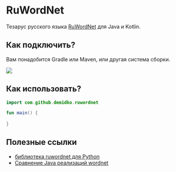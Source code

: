 # RuWordNet

Тезарус русского языка [RuWordNet](https://ruwordnet.ru) для Java и Kotlin.

## Как подключить?

Вам понадобится Gradle или Maven, или другая система сборки.

[![](https://jitpack.io/v/demidko/ruwordnet.svg)](https://jitpack.io/#demidko/ruwordnet)

## Как использовать?

```kotlin
import com.github.demidko.ruwordnet

fun main() {
    
}
```

## Полезные ссылки

* [библиотека ruwordnet для Python](https://github.com/avidale/python-ruwordnet)
* [Сравнение Java реализаций wordnet](https://projects.csail.mit.edu/jwi/download.php?f=finlayson.2014.procgwc.7.78.pdf)






